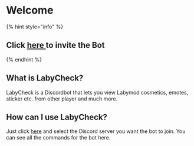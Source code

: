 # Welcome

{% hint style="info" %}
## Click [here ](https://dsc.gg/labycheck)to invite the Bot
{% endhint %}

## What is LabyCheck?

LabyCheck is a Discordbot that lets you view Labymod cosmetics, emotes, sticker etc. from other player and much more.

## How can I use LabyCheck?

Just click [here](https://dsc.gg/labycheck) and select the Discord server you want the bot to join. You can see all the commands for the bot here.

